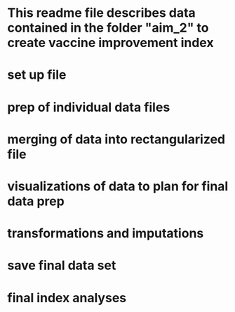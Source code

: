 # This readme file describes data contained in the folder "aim_2" to create vaccine improvement index

# set up file
# prep of individual data files
# merging of data into rectangularized file
# visualizations of data to plan for final data prep
# transformations and imputations
# save final data set
# final index analyses